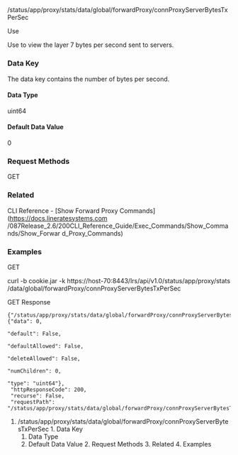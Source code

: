 ##
/status/app/proxy/stats/data/global/forwardProxy/connProxyServerBytesTxPerSec

Use

Use to view the layer 7 bytes per second sent to servers.

### Data Key

The data key contains the number of bytes per second.

#### Data Type

uint64

#### Default Data Value

0

### Request Methods

GET

### Related

CLI Reference - [Show Forward Proxy Commands](https://docs.lineratesystems.com
/087Release_2.6/200CLI_Reference_Guide/Exec_Commands/Show_Commands/Show_Forwar
d_Proxy_Commands)

### Examples

GET

curl -b cookie.jar -k https://host-70:8443/lrs/api/v1.0/status/app/proxy/stats
/data/global/forwardProxy/connProxyServerBytesTxPerSec

GET Response

    
    {"/status/app/proxy/stats/data/global/forwardProxy/connProxyServerBytesTxPerSec": {"data": 0,
                                                                                        "default": False,
                                                                                        "defaultAllowed": False,
                                                                                        "deleteAllowed": False,
                                                                                        "numChildren": 0,
                                                                                        "type": "uint64"},
     "httpResponseCode": 200,
     "recurse": False,
     "requestPath": "/status/app/proxy/stats/data/global/forwardProxy/connProxyServerBytesTxPerSec"}
    

  1. /status/app/proxy/stats/data/global/forwardProxy/connProxyServerBytesTxPerSec
    1. Data Key
      1. Data Type
      2. Default Data Value
    2. Request Methods
    3. Related
    4. Examples

